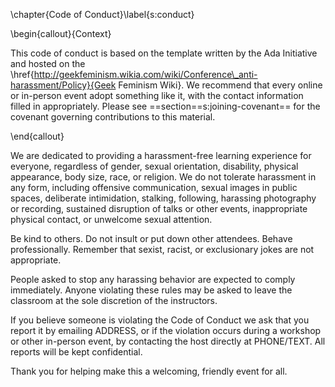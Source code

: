\chapter{Code of Conduct}\label{s:conduct}

\begin{callout}{Context}

  This code of conduct is based on the template written by the Ada
  Initiative and hosted on the
  \href{http://geekfeminism.wikia.com/wiki/Conference\_anti-harassment/Policy}{Geek
    Feminism Wiki}.  We recommend that every online or in-person event
  adopt something like it, with the contact information filled in
  appropriately.  Please see ==section==s:joining-covenant== for the
  covenant governing contributions to this material.

\end{callout}

We are dedicated to providing a harassment-free learning experience
for everyone, regardless of gender, sexual orientation, disability,
physical appearance, body size, race, or religion.  We do not tolerate
harassment in any form, including offensive communication, sexual
images in public spaces, deliberate intimidation, stalking, following,
harassing photography or recording, sustained disruption of talks or
other events, inappropriate physical contact, or unwelcome sexual
attention.

Be kind to others. Do not insult or put down other attendees. Behave
professionally. Remember that sexist, racist, or exclusionary jokes
are not appropriate.

People asked to stop any harassing behavior are expected to comply
immediately.  Anyone violating these rules may be asked to leave the
classroom at the sole discretion of the instructors.

If you believe someone is violating the Code of Conduct we ask that
you report it by emailing ADDRESS, or if the violation occurs during a
workshop or other in-person event, by contacting the host
directly at PHONE/TEXT. All reports will be kept confidential.

Thank you for helping make this a welcoming, friendly event for all.
